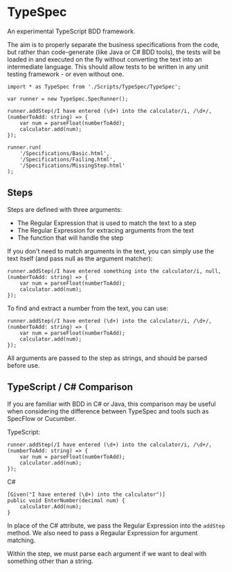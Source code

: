 # TypeSpec
An experimental TypeScript BDD framework.

The aim is to properly separate the business specifications from the code, but rather than code-generate (like Java or C# BDD tools), the tests will be loaded in and executed on the fly without converting the text into an intermediate language. This should allow tests to be written in any unit testing framework - or even without one.

    import * as TypeSpec from './Scripts/TypeSpec/TypeSpec';

    var runner = new TypeSpec.SpecRunner();

    runner.addStep(/I have entered (\d+) into the calculator/i, /\d+/, (numberToAdd: string) => {
        var num = parseFloat(numberToAdd);
        calculator.add(num);
    });

    runner.run(
        '/Specifications/Basic.html',
        '/Specifications/Failing.html',
        '/Specifications/MissingStep.html'
    );

## Steps

Steps are defined with three arguments:

 - The Regular Expression that is used to match the text to a step
 - The Regular Expression for extracing arguments from the text
 - The function that will handle the step

If you don't need to match arguments in the text, you can simply use the text itself (and pass null as the argument matcher):

    runner.addStep(/I have entered something into the calculator/i, null, (numberToAdd: string) => {
        var num = parseFloat(numberToAdd);
        calculator.add(num);
    });

To find and extract a number from the text, you can use:

    runner.addStep(/I have entered (\d+) into the calculator/i, /\d+/, (numberToAdd: string) => {
        var num = parseFloat(numberToAdd);
        calculator.add(num);
    });

All arguments are passed to the step as strings, and should be parsed before use.

## TypeScript / C# Comparison

If you are familiar with BDD in C# or Java, this comparison may be useful when considering the difference between TypeSpec and tools such as SpecFlow or Cucumber.

TypeScript:

    runner.addStep(/I have entered (\d+) into the calculator/i, /\d+/,
    (numberToAdd: string) => {
        var num = parseFloat(numberToAdd);
        calculator.add(num);
    });

C#

    [Given("I have entered (\d+) into the calculator")]
    public void EnterNumber(decimal num) {
        calculator.Add(num);
    }

In place of the C# attribute, we pass the Regular Expression into the `addStep` method. We also need to pass a Regaular Expression for argument matching.

Within the step, we must parse each argument if we want to deal with something other than a string.
